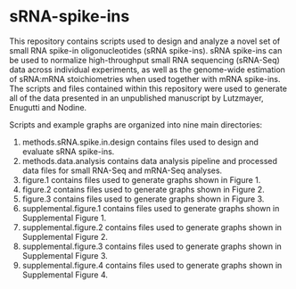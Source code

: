 # sRNA-spike-ins
This repository contains scripts used to design and analyze a novel set of small RNA spike-in oligonucleotides (sRNA spike-ins). sRNA spike-ins can be used to normalize high-throughput small RNA sequencing (sRNA-Seq) data across individual experiments, as well as the genome-wide estimation of sRNA:mRNA stoichiometries when used together with mRNA spike-ins. The scripts and files contained within this repository were used to generate all of the data presented in an unpublished manuscript by Lutzmayer, Enugutti and Nodine. 

Scripts and example graphs are organized into nine main directories:

1. methods.sRNA.spike.in.design contains files used to design and evaluate sRNA spike-ins.
2. methods.data.analysis contains data analysis pipeline and processed data files for small RNA-Seq and mRNA-Seq analyses.
3. figure.1 contains files used to generate graphs shown in Figure 1.
4. figure.2 contains files used to generate graphs shown in Figure 2.
5. figure.3 contains files used to generate graphs shown in Figure 3. 
6. supplemental.figure.1 contains files used to generate graphs shown in Supplemental Figure 1.
7. supplemental.figure.2 contains files used to generate graphs shown in Supplemental Figure 2.
8. supplemental.figure.3 contains files used to generate graphs shown in Supplemental Figure 3.
9. supplemental.figure.4 contains files used to generate graphs shown in Supplemental Figure 4.

